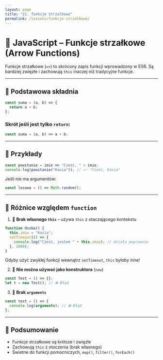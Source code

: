 ```yaml
---
layout: page
title: "21. funkcje strzalkowe"
permalink: /lessons/funkcje-strzalkowe/
---
```


# 🏹 JavaScript – Funkcje strzałkowe (Arrow Functions)

Funkcje strzałkowe (`=>`) to skrócony zapis funkcji wprowadzony w ES6. Są bardziej zwięzłe i zachowują `this` inaczej niż tradycyjne funkcje.

---

## 🔹 Podstawowa składnia

```js
const suma = (a, b) => {
  return a + b;
};
```

### Skrót jeśli jest tylko `return`:

```js
const suma = (a, b) => a + b;
```

---

## 🔹 Przykłady

```js
const powitanie = imie => "Cześć, " + imie;
console.log(powitanie("Kasia")); // 👉 "Cześć, Kasia"
```

Jeśli nie ma argumentów:

```js
const losowa = () => Math.random();
```

---

## 🔸 Różnice względem `function`

1. 📌 **Brak własnego `this`** – używa `this` z otaczającego kontekstu

```js
function Osoba() {
  this.imie = "Kasia";
  setTimeout(() => {
    console.log("Cześć, jestem " + this.imie); // działa poprawnie
  }, 1000);
}
```

Gdyby użyć zwykłej funkcji wewnątrz `setTimeout`, `this` byłoby inne!

2. 📌 **Nie można używać jako konstruktora** (`new`)

```js
const Test = () => {};
let t = new Test(); // ❌ Błąd
```

3. 📌 **Brak `arguments`**

```js
const test = () => {
  console.log(arguments); // ❌ Błąd
};
```

---

## 🧠 Podsumowanie

- Funkcje strzałkowe są krótsze i zwięzłe
- Zachowują `this` z otoczenia (brak własnego)
- Świetne do funkcji pomocniczych, `map()`, `filter()`, `forEach()`
